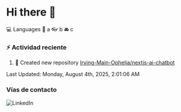 # Hi there 👋

:computer: Languages
:pencil: a
:eyeglasses: b
:oncoming_automobile: c

### :zap: Actividad reciente
<!--RECENT_ACTIVITY:start-->
1. 📔 Created new repository [Irving-Main-Ophelia/nextjs-ai-chatbot](https://github.com/Irving-Main-Ophelia/nextjs-ai-chatbot)<br>
<!--RECENT_ACTIVITY:end-->
<!--RECENT_ACTIVITY:last_update-->
Last Updated: Monday, August 4th, 2025, 2:01:06 AM
<!--RECENT_ACTIVITY:last_update_end-->

### Vías de contacto

![LinkedIn](https://www.linkedin.com/in/irving-hernández-226846205/)
